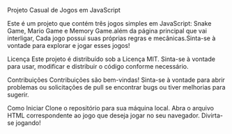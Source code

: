 
Projeto Casual de Jogos em JavaScript

Este é um projeto que contém três jogos simples em JavaScript: Snake Game, Mario Game e Memory Game.além da página principal que vai interligar, Cada jogo possui suas próprias regras e 
mecânicas.Sinta-se à vontade para explorar e jogar esses jogos!


Licença
Este projeto é distribuído sob a Licença MIT. Sinta-se à vontade para usar, modificar e distribuir o código conforme necessário.

Contribuições
Contribuições são bem-vindas! Sinta-se à vontade para abrir problemas ou solicitações de pull se encontrar bugs ou tiver melhorias para sugerir.

Como Iniciar
Clone o repositório para sua máquina local.
Abra o arquivo HTML correspondente ao jogo que deseja jogar no seu navegador.
Divirta-se jogando!
